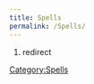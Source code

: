 ```yaml
---
title: Spells
permalink: /Spells/
---
```


1.  redirect

[Category:Spells](Category:Spells "wikilink")